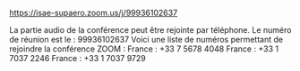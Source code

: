 https://isae-supaero.zoom.us/j/99936102637

La partie audio de la conférence peut être rejointe par téléphone.
Le numéro de réunion est le : 99936102637
Voici une liste de numéros permettant de rejoindre la conférence ZOOM :
France : +33 7 5678 4048
France : +33 1 7037 2246
France : +33 1 7037 9729
